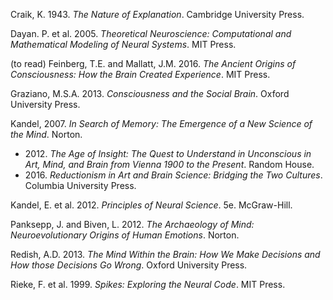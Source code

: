 
Craik, K. 1943. *The Nature of Explanation*. Cambridge University Press.

Dayan. P. et al. 2005. *Theoretical Neuroscience: Computational and Mathematical Modeling of Neural Systems*. MIT Press.

(to read) Feinberg, T.E. and Mallatt, J.M. 2016. *The Ancient Origins of Consciousness: How the Brain Created Experience*. MIT Press.

Graziano, M.S.A. 2013. *Consciousness and the Social Brain*. Oxford University Press.

Kandel, 2007. *In Search of Memory: The Emergence of a New Science of the Mind*. Norton.
* 2012\. *The Age of Insight: The Quest to Understand in Unconscious in Art, Mind, and Brain from Vienna 1900 to the Present*. Random House.
* 2016\. *Reductionism in Art and Brain Science: Bridging the Two Cultures*. Columbia University Press.

Kandel, E. et al. 2012. *Principles of Neural Science*. 5e. McGraw-Hill.

Panksepp, J. and Biven, L. 2012. *The Archaeology of Mind: Neuroevolutionary Origins of Human Emotions*. Norton.

Redish, A.D. 2013. *The Mind Within the Brain: How We Make Decisions and How those Decisions Go Wrong*. Oxford University Press.

Rieke, F. et al. 1999. *Spikes: Exploring the Neural Code*. MIT Press.
